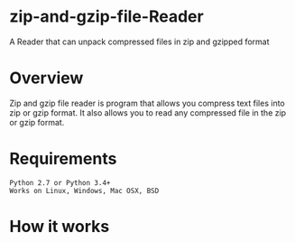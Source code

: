 # zip-and-gzip-file-Reader
A Reader that can unpack compressed files in zip and gzipped format

# Overview
Zip and gzip file reader is program that allows you compress text files into zip or gzip format. It also allows you to read any compressed file in the zip or gzip format.

# Requirements

    Python 2.7 or Python 3.4+
    Works on Linux, Windows, Mac OSX, BSD

# How it works
